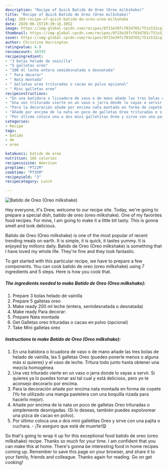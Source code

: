 ```yaml
---
description: "Recipe of Quick Batido de Oreo (Oreo milkshake)"
title: "Recipe of Quick Batido de Oreo (Oreo milkshake)"
slug: 269-recipe-of-quick-batido-de-oreo-oreo-milkshake
date: 2020-06-15T19:39:16.305Z
image: https://img-global.cpcdn.com/recipes/0f33e397cf03d765/751x532cq70/batido-de-oreo-oreo-milkshake-foto-principal.jpg
thumbnail: https://img-global.cpcdn.com/recipes/0f33e397cf03d765/751x532cq70/batido-de-oreo-oreo-milkshake-foto-principal.jpg
cover: https://img-global.cpcdn.com/recipes/0f33e397cf03d765/751x532cq70/batido-de-oreo-oreo-milkshake-foto-principal.jpg
author: Christine Harrington
ratingvalue: 4.9
reviewcount: 38335
recipeingredient:
- "3 bolas helado de vainilla"
- "5 galletas oreo"
- "200 ml leche entera semidesnatada o desnatada"
- " Para decorar"
- " Nata montada"
- " Galletas oreo trituradas o cacao en polvo opcional"
- " Mini galletas oreo"
recipeinstructions:
- "En una batidora o licuadora de vaso o de mano añade las tres bolas de helado de vainilla, las 5 galletas Oreo (puedes ponerle menos o alguna más si quieres) y el vaso de leche. Tritura todo junto hasta obtener una mezcla homogénea."
- "Una vez triturado vierte en un vaso o jarra donde lo vayas a servir. Si quieres ya lo puedes tomar así tal cual y está delicioso, pero yo te aconsejo decorarlo por encima."
- "Para la decoración añade por encima nata montada en forma de copete (Yo he utilizado una manga pastelera con una boquilla rizada para hacerlo mejor)."
- "Añade por encima de la nata un poco de galletas Oreo trituradas o simplemente desmigadas. (Si lo deseas, también puedes espolvorear una pizca de cacao en polvo)."
- "Por último coloca una o dos mini galletitas Oreo y sirve con una pajita o cuchara. ¡Te aseguro que está de muerte!😋"
categories:
- Recipe
tags:
- batido
- de
- oreo

katakunci: batido de oreo 
nutrition: 165 calories
recipecuisine: American
preptime: "PT22M"
cooktime: "PT35M"
recipeyield: "3"
recipecategory: Lunch

---
```



![Batido de Oreo (Oreo milkshake)](https://img-global.cpcdn.com/recipes/0f33e397cf03d765/751x532cq70/batido-de-oreo-oreo-milkshake-foto-principal.jpg)

Hey everyone, it's Drew, welcome to our recipe site. Today, we're going to prepare a special dish, batido de oreo (oreo milkshake). One of my favorites food recipes. For mine, I am going to make it a little bit tasty. This is gonna smell and look delicious.

Batido de Oreo (Oreo milkshake) is one of the most popular of recent trending meals on earth. It is simple, it is quick, it tastes yummy. It is enjoyed by millions daily. Batido de Oreo (Oreo milkshake) is something that I have loved my whole life. They're fine and they look fantastic.




To get started with this particular recipe, we have to prepare a few components. You can cook batido de oreo (oreo milkshake) using 7 ingredients and 5 steps. Here is how you cook that.

<!--inarticleads1-->

##### The ingredients needed to make Batido de Oreo (Oreo milkshake):

1. Prepare 3 bolas helado de vainilla
1. Prepare 5 galletas oreo
1. Make ready 200 ml leche (entera, semidesnatada o desnatada)
1. Make ready  Para decorar:
1. Prepare  Nata montada
1. Get  Galletas oreo trituradas o cacao en polvo (opcional)
1. Take  Mini galletas oreo




<!--inarticleads2-->

##### Instructions to make Batido de Oreo (Oreo milkshake):

1. En una batidora o licuadora de vaso o de mano añade las tres bolas de helado de vainilla, las 5 galletas Oreo (puedes ponerle menos o alguna más si quieres) y el vaso de leche. Tritura todo junto hasta obtener una mezcla homogénea.
1. Una vez triturado vierte en un vaso o jarra donde lo vayas a servir. Si quieres ya lo puedes tomar así tal cual y está delicioso, pero yo te aconsejo decorarlo por encima.
1. Para la decoración añade por encima nata montada en forma de copete (Yo he utilizado una manga pastelera con una boquilla rizada para hacerlo mejor).
1. Añade por encima de la nata un poco de galletas Oreo trituradas o simplemente desmigadas. (Si lo deseas, también puedes espolvorear una pizca de cacao en polvo).
1. Por último coloca una o dos mini galletitas Oreo y sirve con una pajita o cuchara. - ¡Te aseguro que está de muerte!😋




So that's going to wrap it up for this exceptional food batido de oreo (oreo milkshake) recipe. Thanks so much for your time. I am confident that you can make this at home. There's gonna be interesting food in home recipes coming up. Remember to save this page on your browser, and share it to your family, friends and colleague. Thanks again for reading. Go on get cooking!
